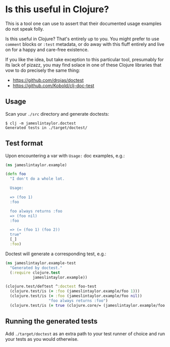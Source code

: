 # Is this useful in Clojure?

This is a tool one can use to assert that their documented usage examples do not speak folly.

Is this useful in Clojure? That's entirely up to you. You might prefer to use `comment` blocks or `:test` metadata, or do away with this fluff entirely and live on for a happy and care-free existence. 

If you like the idea, but take exception to this particular tool, presumably for its lack of pizazz, you may find solace in one of these Clojure libraries that vow to do precisely the same thing:
- https://github.com/drojas/doctest
- https://github.com/Kobold/clj-doc-test

## Usage

Scan your `./src` directory and generate doctests:

```
$ clj -m jameslintaylor.doctest
Generated tests in ./target/doctest/
```

## Test format

Upon encountering a var with `Usage:` doc examples, e.g.:

```clojure
(ns jameslintaylor.example)

(defn foo
  "I don't do a whole lot.

  Usage:

  => (foo 1)
  :foo

  foo always returns :foo
  => (foo nil)
  :foo

  => (= (foo 1) (foo 2))
  true"
  [_]
  :foo)
```

Doctest will generate a corresponding test, e.g.:

```clojure
(ns jameslintaylor.example-test
  "Generated by doctest."
  (:require clojure.test
            jameslintaylor.example))

(clojure.test/deftest ^:doctest foo-test
  (clojure.test/is (= :foo (jameslintaylor.example/foo 1)))
  (clojure.test/is (= :foo (jameslintaylor.example/foo nil))
                   "foo always returns :foo")
  (clojure.test/is (= true (clojure.core/= (jameslintaylor.example/foo 1) (jameslintaylor.example/foo 2)))))
```

## Running the generated tests

Add `./target/doctest` as an extra path to your test runner of choice and run your tests as you would otherwise.
